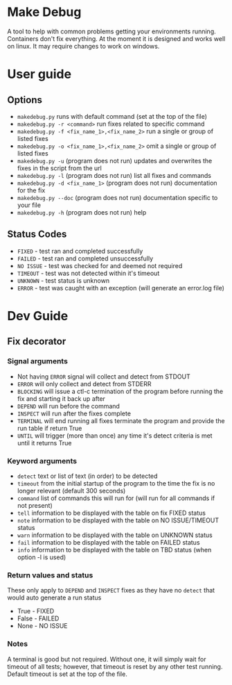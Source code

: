 # Make Debug

A tool to help with common problems getting your environments running. Containers don't fix everything.
At the moment it is designed and works well on linux. It may require changes to work on windows.

# User guide
## Options

- `makedebug.py` runs with default command (set at the top of the file)
- `makedebug.py -r <command>` run fixes related to specific command
- `makedebug.py -f <fix_name_1>,<fix_name_2>` run a single or group of listed fixes
- `makedebug.py -o <fix_name_1>,<fix_name_2>` omit a single or group of listed fixes
- `makedebug.py -u` (program does not run) updates and overwrites the fixes in the script from the url
- `makedebug.py -l` (program does not run) list all fixes and commands
- `makedebug.py -d <fix_name_1>` (program does not run) documentation for the fix
- `makedebug.py --doc` (program does not run) documentation specific to your file
- `makedebug.py -h` (program does not run) help

## Status Codes
- `FIXED` - test ran and completed successfully
- `FAILED` - test ran and completed unsuccessfully
- `NO ISSUE` - test was checked for and deemed not required
- `TIMEOUT` - test was not detected within it's timeout
- `UNKNOWN` - test status is unknown
- `ERROR` - test was caught with an exception (will generate an error.log file)

# Dev Guide

## Fix decorator

### Signal arguments

- Not having `ERROR` signal will collect and detect from STDOUT
- `ERROR` will only collect and detect from STDERR
- `BLOCKING` will issue a ctl-c termination of the program before running the fix and starting it back up after
- `DEPEND` will run before the command
- `INSPECT` will run after the fixes complete
- `TERMINAL` will end running all fixes terminate the program and provide the run table if return True
- `UNTIL` will trigger (more than once) any time it's detect criteria is met until it returns True

### Keyword arguments

- `detect` text or list of text (in order) to be detected
- `timeout` from the initial startup of the program to the time the fix is no longer relevant (default 300 seconds)
- `command` list of commands this will run for (will run for all commands if not present)
- `tell` information to be displayed with the table on fix FIXED status
- `note` information to be displayed with the table on NO ISSUE/TIMEOUT status
- `warn` information to be displayed with the table on UNKNOWN status
- `fail` information to be displayed with the table on FAILED status
- `info` information to be displayed with the table on TBD status (when option -l is used)

### Return values and status

These only apply to `DEPEND` and `INSPECT` fixes as they have no `detect` that would auto generate a run status
- True - FIXED
- False - FAILED
- None - NO ISSUE

### Notes

A terminal is good but not required. Without one, it will simply wait for timeout of all tests; however, that timeout is 
reset by any other test running. Default timeout is set at the top of the file.